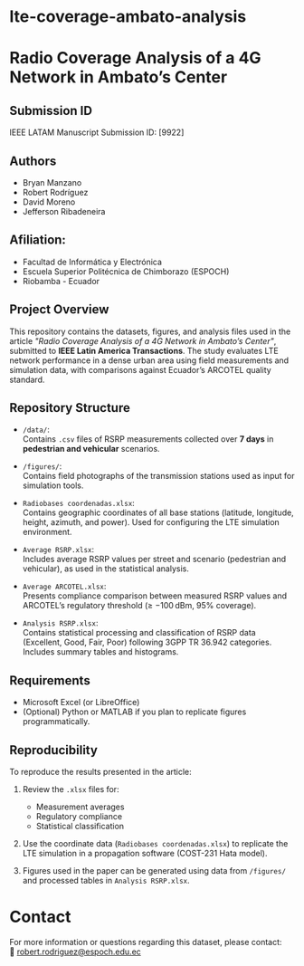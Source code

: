 # lte-coverage-ambato-analysis
# Radio Coverage Analysis of a 4G Network in Ambato’s Center

## Submission ID
IEEE LATAM Manuscript Submission ID: [9922]

## Authors
- Bryan Manzano
- Robert Rodríguez
- David Moreno
- Jefferson Ribadeneira

## Afiliation:
- Facultad de Informática y Electrónica
- Escuela Superior Politécnica de Chimborazo (ESPOCH)
- Riobamba - Ecuador

## Project Overview
This repository contains the datasets, figures, and analysis files used in the article *"Radio Coverage Analysis of a 4G Network in Ambato’s Center"*, submitted to **IEEE Latin America Transactions**. The study evaluates LTE network performance in a dense urban area using field measurements and simulation data, with comparisons against Ecuador’s ARCOTEL quality standard.

## Repository Structure

- `/data/`:  
  Contains `.csv` files of RSRP measurements collected over **7 days** in **pedestrian and vehicular** scenarios.
  
- `/figures/`:  
  Contains field photographs of the transmission stations used as input for simulation tools.

- `Radiobases coordenadas.xlsx`:  
  Contains geographic coordinates of all base stations (latitude, longitude, height, azimuth, and power). Used for configuring the LTE simulation environment.

- `Average RSRP.xlsx`:  
  Includes average RSRP values per street and scenario (pedestrian and vehicular), as used in the statistical analysis.

- `Average ARCOTEL.xlsx`:  
  Presents compliance comparison between measured RSRP values and ARCOTEL’s regulatory threshold (≥ −100 dBm, 95% coverage).

- `Analysis RSRP.xlsx`:  
  Contains statistical processing and classification of RSRP data (Excellent, Good, Fair, Poor) following 3GPP TR 36.942 categories. Includes summary tables and histograms.

## Requirements

- Microsoft Excel (or LibreOffice)  
- (Optional) Python or MATLAB if you plan to replicate figures programmatically.

## Reproducibility

To reproduce the results presented in the article:

1. Review the `.xlsx` files for:
   - Measurement averages
   - Regulatory compliance
   - Statistical classification

2. Use the coordinate data (`Radiobases coordenadas.xlsx`) to replicate the LTE simulation in a propagation software (COST-231 Hata model).

3. Figures used in the paper can be generated using data from `/figures/` and processed tables in `Analysis RSRP.xlsx`.

# Contact

For more information or questions regarding this dataset, please contact:  
📩 robert.rodriguez@espoch.edu.ec


